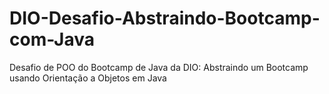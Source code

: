 # DIO-Desafio-Abstraindo-Bootcamp-com-Java
Desafio de POO do Bootcamp de Java da DIO: Abstraindo um Bootcamp usando Orientação a Objetos em Java
